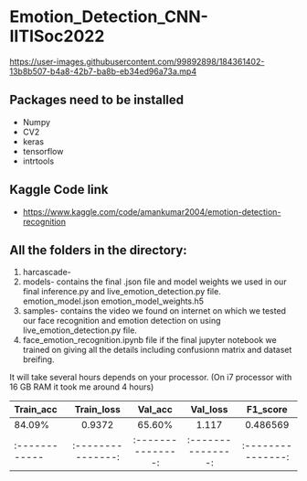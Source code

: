 # Emotion_Detection_CNN-IITISoc2022


https://user-images.githubusercontent.com/99892898/184361402-13b8b507-b4a8-42b7-ba8b-eb34ed96a73a.mp4



## Packages need to be installed
- Numpy
- CV2
- keras
- tensorflow
- intrtools

## Kaggle Code link
- https://www.kaggle.com/code/amankumar2004/emotion-detection-recognition


## All the folders in the directory:
1. harcascade- 
2. models- contains the final .json file and model weights we used in our final inference.py and live_emotion_detection.py file. 
   emotion_model.json
   emotion_model_weights.h5
4. samples- contains the video we found on internet on which we tested our face recognition and emotion detection on using live_emotion_detection.py file.
5. face_emotion_recognition.ipynb file if the final jupyter notebook we trained on giving all the details including confusionn matrix and dataset breifing.

It will take several hours depends on your processor. (On i7 processor with 16 GB RAM it took me around 4 hours)

|   Train_acc   |    Train_loss   |    Val_acc      |    Val_loss     |    F1_score     |
| :------------ |:---------------:|:---------------:|:---------------:|:---------------:|
|   84.09%      |    0.9372       |    65.60%       |    1.117        |    0.486569     |
| :------------ |:---------------:|:---------------:|:---------------:|:---------------:|
